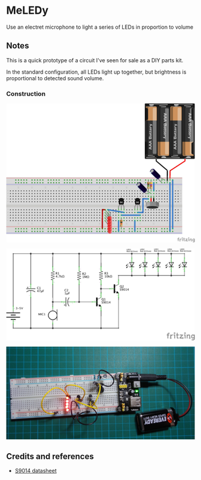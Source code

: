 # MeLEDy

Use an electret microphone to light a series of LEDs in proportion to volume

## Notes

This is a quick prototype of a circuit I've seen for sale as a DIY parts kit.

In the standard configuration, all LEDs light up together, but brightness is proportional to detected sound volume.

### Construction

![The Breadboard](./assets/MeLEDy_bb.jpg?raw=true)

![The Schematic](./assets/MeLEDy_schematic.jpg?raw=true)

![The Build](./assets/MeLEDy_build.jpg?raw=true)

## Credits and references
* [S9014 datasheet](http://www.futurlec.com/Transistors/S9014.shtml)
